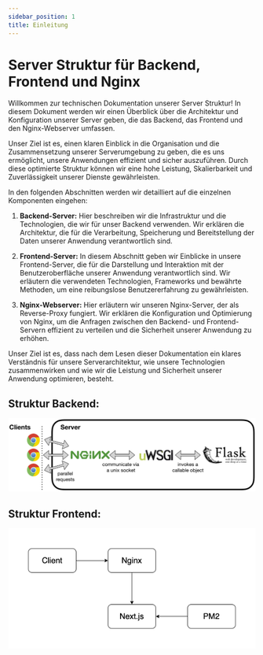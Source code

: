 ```yaml
---
sidebar_position: 1
title: Einleitung
---
```

# Server Struktur für Backend, Frontend und Nginx

Willkommen zur technischen Dokumentation unserer Server Struktur! In diesem Dokument werden wir einen Überblick über die Architektur und Konfiguration unserer Server geben, die das Backend, das Frontend und den Nginx-Webserver umfassen.

Unser Ziel ist es, einen klaren Einblick in die Organisation und die Zusammensetzung unserer Serverumgebung zu geben, die es uns ermöglicht, unsere Anwendungen effizient und sicher auszuführen. Durch diese optimierte Struktur können wir eine hohe Leistung, Skalierbarkeit und Zuverlässigkeit unserer Dienste gewährleisten.

In den folgenden Abschnitten werden wir detailliert auf die einzelnen Komponenten eingehen:

1. **Backend-Server:** Hier beschreiben wir die Infrastruktur und die Technologien, die wir für unser Backend verwenden. Wir erklären die Architektur, die für die Verarbeitung, Speicherung und Bereitstellung der Daten unserer Anwendung verantwortlich sind.

2. **Frontend-Server:** In diesem Abschnitt geben wir Einblicke in unsere Frontend-Server, die für die Darstellung und Interaktion mit der Benutzeroberfläche unserer Anwendung verantwortlich sind. Wir erläutern die verwendeten Technologien, Frameworks und bewährte Methoden, um eine reibungslose Benutzererfahrung zu gewährleisten.

3. **Nginx-Webserver:** Hier erläutern wir unseren Nginx-Server, der als Reverse-Proxy fungiert. Wir erklären die Konfiguration und Optimierung von Nginx, um die Anfragen zwischen den Backend- und Frontend-Servern effizient zu verteilen und die Sicherheit unserer Anwendung zu erhöhen.

Unser Ziel ist es, dass nach dem Lesen dieser Dokumentation ein klares Verständnis für unsere Serverarchitektur, wie unsere Technologien zusammenwirken und wie wir die Leistung und Sicherheit unserer Anwendung optimieren, besteht.

## Struktur Backend:

![Übersichtsdiagramm](zusammenfassung.png)

## Struktur Frontend:

![Übersichtsdiagramm](next.png)
